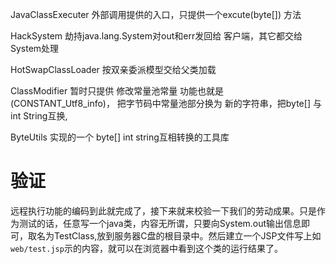 JavaClassExecuter 外部调用提供的入口，只提供一个excute(byte[]) 方法

HackSystem 劫持java.lang.System对out和err发回给 客户端，其它都交给System处理

HotSwapClassLoader 按双亲委派模型交给父类加载

ClassModifier 暂时只提供 修改常量池常量 功能也就是(CONSTANT_Utf8_info)， 把字节码中常量池部分换为 新的字符串，把byte[] 与int String互换,

ByteUtils 实现的一个 byte[] int string互相转换的工具库

# 验证

远程执行功能的编码到此就完成了，接下来就来校验一下我们的劳动成果。只是作为测试的话，任意写一个java类，内容无所谓，只要向System.out输出信息即可，取名为TestClass,放到服务器C盘的根目录中。然后建立一个JSP文件写上如`web/test.jsp`示的内容，就可以在浏览器中看到这个类的运行结果了。


